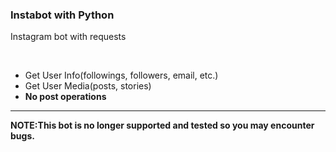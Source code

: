 <h3>Instabot with Python</h3>
<p>Instagram bot with requests</p>
<br>
<ul>
<li>Get User Info(followings, followers, email, etc.)</li>
<li>Get User Media(posts, stories)</li>
<li><b>No post operations<b></li>
</ul>
<hr>
<p><b>NOTE:</b>This bot is no longer supported and tested so you may encounter bugs.</p>
